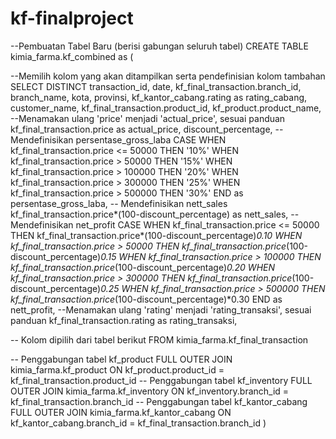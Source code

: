 # kf-finalproject
--Pembuatan Tabel Baru (berisi gabungan seluruh tabel)
CREATE TABLE kimia_farma.kf_combined as (

--Memilih kolom yang akan ditampilkan serta pendefinisian kolom tambahan
SELECT DISTINCT transaction_id, date, kf_final_transaction.branch_id, 
branch_name, kota, provinsi, kf_kantor_cabang.rating as rating_cabang, customer_name, 
kf_final_transaction.product_id, kf_product.product_name,
--Menamakan ulang 'price' menjadi 'actual_price', sesuai panduan
kf_final_transaction.price as actual_price, discount_percentage, 
-- Mendefinisikan persentase_gross_laba
  CASE
    WHEN kf_final_transaction.price <= 50000 THEN '10%'
    WHEN kf_final_transaction.price > 50000 THEN '15%'
    WHEN kf_final_transaction.price > 100000 THEN '20%'
    WHEN kf_final_transaction.price > 300000 THEN '25%'
    WHEN kf_final_transaction.price > 500000 THEN '30%'
  END as persentase_gross_laba,
-- Mendefinisikan nett_sales
  kf_final_transaction.price*(100-discount_percentage) as nett_sales,
-- Mendefinisikan net_profit
    CASE
    WHEN kf_final_transaction.price <= 50000 THEN kf_final_transaction.price*(100-discount_percentage)*0.10
    WHEN kf_final_transaction.price > 50000 THEN kf_final_transaction.price*(100-discount_percentage)*0.15
    WHEN kf_final_transaction.price > 100000 THEN kf_final_transaction.price*(100-discount_percentage)*0.20
    WHEN kf_final_transaction.price > 300000 THEN kf_final_transaction.price*(100-discount_percentage)*0.25
    WHEN kf_final_transaction.price > 500000 THEN kf_final_transaction.price*(100-discount_percentage)*0.30
  END as nett_profit,
--Menamakan ulang 'rating' menjadi 'rating_transaksi', sesuai panduan
kf_final_transaction.rating as rating_transaksi, 

-- Kolom dipilih dari tabel berikut
FROM kimia_farma.kf_final_transaction

-- Penggabungan tabel kf_product
FULL OUTER JOIN kimia_farma.kf_product
ON kf_product.product_id = kf_final_transaction.product_id
-- Penggabungan tabel kf_inventory
FULL OUTER JOIN kimia_farma.kf_inventory
ON kf_inventory.branch_id = kf_final_transaction.branch_id
-- Penggabungan tabel kf_kantor_cabang
FULL OUTER JOIN kimia_farma.kf_kantor_cabang
ON kf_kantor_cabang.branch_id = kf_final_transaction.branch_id
)
